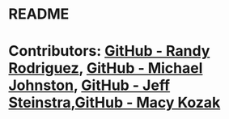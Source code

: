 # README

# Contributors: [GitHub - Randy Rodriguez](https://github.com/Rvndyr), [GitHub - Michael Johnston](https://github.com/michaelanjohnston), [GitHub - Jeff Steinstra](https://github.com/jeffstienstra),[GitHub - Macy Kozak](https://github.com/macykozak)
